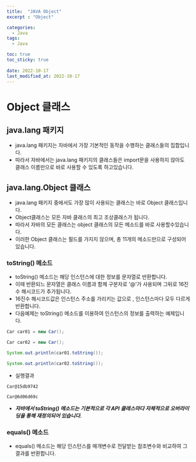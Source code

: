 ```yaml
---
title:  "JAVA Object"
excerpt : "Object"

categories:
  - Java
tags:
  - Java

toc: true
toc_sticky: true
 
date: 2022-10-17
last_modified_at: 2022-10-17
--- 
```


# Object 클래스

## java.lang 패키지
- java.lang 패키지는 자바에서 가장 기본적인 동작을 수행하는 클래스들의 집합입니다.
- 따라서 자바에서는 java.lang 패키지의 클래스들은 import문을 사용하지 않아도 클래스 이름만으로 바로 사용할 수 있도록 하고있습니다.


## java.lang.Object 클래스
- java.lang 패키지 중에서도 가장 많이 사용되는 클래스는 바로 Object 클래스입니다.
- Object클래스는 모든 자바 클래스의 최고 조상클래스가 됩니다.
- 따라서 자바의 모든 클래스는 object 클래스의 모든 메소드를 바로 사용할수있습니다.
- 이러한 Object 클래스는 필드를 가지지 않으며, 총 11개의 메소드만으로 구성되어있습니다.


 ### toString() 메소드
 - toString() 메소드는 해당 인스턴스에 대한 정보를 문자열로 반환합니다.
 - 이때 반환되느 문자열은 클래스 이름과 함께 구분자로 '@'가 사용되며 그뒤로 16진수 해시코드가 추가됩니다.
 - 16진수 해시코드값은 인스턴스 주소를 가리키는 값으로 , 인스턴스마다 모두 다르게 반환합니다.
- 다음예제는 toString() 메소드를 이용하여 인스턴스의 정보를 출력하는 예제입니다.

```JAVA
Car car01 = new Car();

Car car02 = new Car();

System.out.println(car01.toString());

System.out.println(car02.toString());

```

- 실행결과

```
Car@15db9742

Car@6d06d69c

```

- ***자바에서 toString() 메소드는 기본적으로 각 API 클래스마다 자체적으로 오버라이딩을 통해 재정의되어 있습니다.***

### equals() 메소드

- equals() 메소드는 해당 인스턴스를 매개변수로 전달받는 참조변수와 비교하여 그 결과를 반환합니다.

